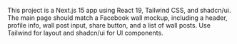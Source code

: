 <!-- Use this file to provide workspace-specific custom instructions to Copilot. For more details, visit https://code.visualstudio.com/docs/copilot/copilot-customization#_use-a-githubcopilotinstructionsmd-file -->

This project is a Next.js 15 app using React 19, Tailwind CSS, and shadcn/ui. The main page should match a Facebook wall mockup, including a header, profile info, wall post input, share button, and a list of wall posts. Use Tailwind for layout and shadcn/ui for UI components.

